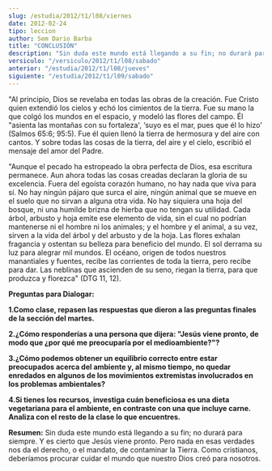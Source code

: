 ```yaml
---
slug: /estudia/2012/t1/l08/viernes
date: 2012-02-24
tipo: leccion
author: Sem Dario Barba
title: "CONCLUSIÓN"
description: "Sin duda este mundo está llegando a su fin; no durará para siempre. Y es cierto  que Jesús viene pronto. Pero nada en esas verdades nos da el derecho, o el  mandato, de contaminar la Tierra. Como cristianos, deberíamos procurar cuidar  el mundo que nuestro Dios creó para nosot..."
versiculo: "/versiculo/2012/t1/l08/sabado"
anterior: "/estudia/2012/t1/l08/jueves"
siguiente: "/estudia/2012/t1/l09/sabado"
---
```


"Al principio, Dios se revelaba en todas las obras de la creación. Fue Cristo quien extendió los cielos y echó los cimientos de la tierra. Fue su mano la que colgó los mundos en el espacio, y modeló las flores del campo. Él "asienta las montañas con su fortaleza', ‘suyo es el mar, pues que él lo hizo' (Salmos 65:6; 95:5). Fue él quien llenó la tierra de hermosura y del aire con cantos. Y sobre todas las cosas de la tierra, del aire y el cielo, escribió el mensaje del amor del Padre.

"Aunque el pecado ha estropeado la obra perfecta de Dios, esa escritura permanece. Aun ahora todas las cosas creadas declaran la gloria de su excelencia. Fuera del egoísta corazón humano, no hay nada que viva para sí. No hay ningún pájaro que surca el aire, ningún animal que se mueve en el suelo que no sirvan a alguna otra vida. No hay siquiera una hoja del bosque, ni una humilde brizna de hierba que no tengan su utilidad. Cada árbol, arbusto y hoja emite ese elemento de vida, sin el cual no podrían mantenerse ni el hombre ni los animales; y el hombre y el animal, a su vez, sirven a la vida del árbol y del arbusto y de la hoja. Las flores exhalan fragancia y ostentan su belleza para beneficio del mundo. El sol derrama su luz para alegrar mil mundos. El océano, origen de todos nuestros manantiales y fuentes, recibe las corrientes de toda la tierra, pero recibe para dar. Las neblinas que ascienden de su seno, riegan la tierra, para que produzca y florezca" (DTG 11, 12).

**Preguntas para Dialogar:**

**1.Como clase, repasen las respuestas que dieron a las preguntas finales de la sección del martes.**

**2.¿Cómo responderías a una persona que dijera: "Jesús viene pronto, de modo que ¿por qué me preocuparía por el medioambiente?"?**

**3.¿Cómo podemos obtener un equilibrio correcto entre estar preocupados acerca del ambiente y, al mismo tiempo, no quedar enredados en algunos de los movimientos extremistas involucrados en los problemas ambientales?**

**4.Si tienes los recursos, investiga cuán beneficiosa es una dieta vegetariana para el ambiente, en contraste con una que incluye carne. Analiza con el resto de la clase lo que encuentres.**

**Resumen:** Sin duda este mundo está llegando a su fin; no durará para siempre. Y es cierto que Jesús viene pronto. Pero nada en esas verdades nos da el derecho, o el mandato, de contaminar la Tierra. Como cristianos, deberíamos procurar cuidar el mundo que nuestro Dios creó para nosotros.
